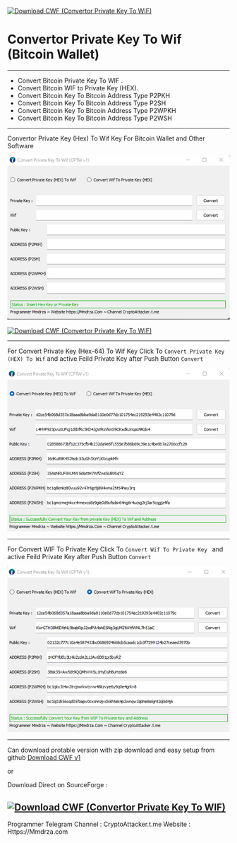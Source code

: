 [![Download CWF (Convertor Private Key To WIF)](https://img.shields.io/sourceforge/dt/cwf-convertor-privatekeytowif.svg)](https://sourceforge.net/projects/cwf-convertor-privatekeytowif/files/latest/download)
# Convertor Private Key To Wif (Bitcoin Wallet)
---
- Convert Bitcoin Private Key To WIF .
- Convert Bitcoin WIF to Private Key (HEX).
- Convert Bitcoin Key To Bitcoin Address Type P2PKH
- Convert Bitcoin Key To Bitcoin Address Type P2SH
- Convert Bitcoin Key To Bitcoin Address Type P2WPKH
- Convert Bitcoin Key To Bitcoin Address Type P2WSH
---

Convertor Private Key (Hex) To Wif Key For Bitcoin Wallet and Other Software

![Convertor Private Key To Wif](https://raw.githubusercontent.com/Pymmdrza/CWF_Convertor-WIF/mainx/screen1.png)

[![Download CWF (Convertor Private Key To WIF)](https://a.fsdn.com/con/app/sf-download-button)](https://sourceforge.net/projects/cwf-convertor-privatekeytowif/files/latest/download)

---
For Convert Private Key (Hex-64) To Wif Key Click To `Convert Private Key (HEX) To Wif` and active Feild Private Key after Push Button `Convert`

![Convertor Private Key To Wif](https://raw.githubusercontent.com/Pymmdrza/CWF_Convertor-WIF/mainx/screen2.png)

---

For Convert WIF To Private Key Click To `Convert Wif To Private Key ` and active Feild Private Key after Push Button `Convert`

![Convertor Private Key To Wif](https://raw.githubusercontent.com/Pymmdrza/CWF_Convertor-WIF/mainx/screen3.png)

---

Can download protable version with zip download and easy setup from github [Download CWF v1](https://github.com/Pymmdrza/CWF_Convertor-WIF/releases/tag/CWF.1.0.0.1)

or

Download Direct on SourceForge : 

[![Download CWF (Convertor Private Key To WIF)](https://a.fsdn.com/con/app/sf-download-button)](https://sourceforge.net/projects/cwf-convertor-privatekeytowif/files/latest/download)
---

Programmer Telegram Channel : CryptoAttacker.t.me
Website : Https://Mmdrza.com
